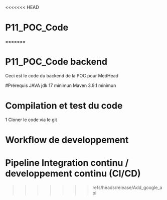 <<<<<<< HEAD
# P11_POC_Code

=======
# P11_POC_Code backend

Ceci est le code du backend de la POC pour MedHead 

#Prérequis 
JAVA jdk 17 minimun
Maven 3.9.1 minimun

# Compilation et test du code

1 Cloner le code via le git


# Workflow de developpement

# Pipeline Integration continu / developpement continu (CI/CD)
>>>>>>> refs/heads/release/Add_google_api
